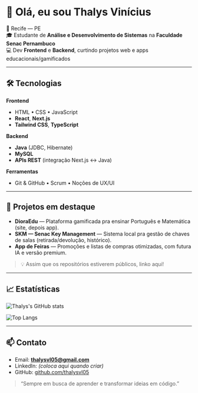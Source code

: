 # 👋 Olá, eu sou Thalys Vinícius

📍 Recife — PE  
🎓 Estudante de **Análise e Desenvolvimento de Sistemas** na **Faculdade Senac Pernambuco**  
💻 Dev **Frontend** e **Backend**, curtindo projetos web e apps educacionais/gamificados

---

## 🛠 Tecnologias

**Frontend**
- HTML • CSS • JavaScript
- **React**, **Next.js**
- **Tailwind CSS**, **TypeScript**

**Backend**
- **Java** (JDBC, Hibernate)
- **MySQL**
- **APIs REST** (integração Next.js ↔ Java)

**Ferramentas**
- Git & GitHub • Scrum • Noções de UX/UI

---

## 🚀 Projetos em destaque

- **DioraEdu** — Plataforma gamificada pra ensinar Português e Matemática (site, depois app).
- **SKM — Senac Key Management** — Sistema local pra gestão de chaves de salas (retirada/devolução, histórico).
- **App de Feiras** — Promoções e listas de compras otimizadas, com futura IA e versão premium.

> 💡 Assim que os repositórios estiverem públicos, linko aqui!

---

## 📈 Estatísticas

![Thalys's GitHub stats](https://github-readme-stats.vercel.app/api?username=thalysvl05&show_icons=true&theme=tokyonight)
  
![Top Langs](https://github-readme-stats.vercel.app/api/top-langs/?username=thalysvl05&layout=compact&theme=tokyonight)

---

## 📫 Contato
- Email: **thalysvl05@gmail.com**  
- LinkedIn: _(coloca aqui quando criar)_  
- GitHub: [github.com/thalysvl05](https://github.com/thalysvl05)

> “Sempre em busca de aprender e transformar ideias em código.”
